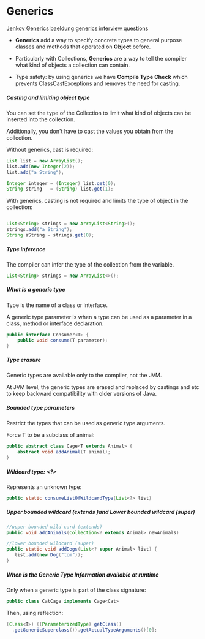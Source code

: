 # Generics

[Jenkov Generics](http://tutorials.jenkov.com/java-generics/index.html)
[baeldung generics interview questions](https://www.baeldung.com/java-generics-interview-questions)

* __Generics__ add a way to specify concrete types to general purpose classes and
methods that operated on __Object__ before. 

* Particularly with Collections, __Generics__ are a way to tell the 
compiler what kind of objects a collection can contain.

* Type safety: by using generics we have __Compile Type Check__ which prevents
ClassCastExceptions and removes the need for casting. 

##### Casting and limiting object type

You can set the type of the Collection to limit what kind of objects can
be inserted into the collection. 

Additionally, you don't have to cast
the values you obtain from the collection.  

Without generics, cast is required:
```java
List list = new ArrayList();
list.add(new Integer(2));
list.add("a String");

Integer integer = (Integer) list.get(0);
String string   = (String) list.get(1);
```

With generics, casting is not required and limits the type of object in the collection:  
```java

List<String> strings = new ArrayList<String>();
strings.add("a String");
String aString = strings.get(0);
```

##### Type inference

The compiler can infer the type of the collection from the variable.

```java
List<String> strings = new ArrayList<>();
```

##### What is a generic type

Type is the name of a class or interface.

A generic type parameter is when a type can be used as a parameter in
a class, method or interface declaration.

```java
public interface Consumer<T> {
    public void consume(T parameter);
}
```

##### Type erasure

Generic types are available only to the compiler, not the JVM. 

At JVM level, the generic types are erased and replaced by castings 
and etc to keep backward compatibility with older versions of Java.

##### Bounded type parameters

Restrict the types that can be used as generic type arguments.

Force T to be a subclass of animal:

```java
public abstract class Cage<T extends Animal> {
    abstract void addAnimal(T animal);
}
```

##### Wildcard type: <?>

Represents an unknown type:

```java
public static consumeListOfWildcardType(List<?> list)
```

##### Upper bounded wildcard (extends )and Lower bounded wildcard (super)

```java
//upper bounded wild card (extends)
public void addAnimals(Collection<? extends Animal> newAnimals)

//lower bounded wildcard (super)
public static void addDogs(List<? super Animal> list) {
   list.add(new Dog("tom"));
}
```

##### When is the Generic Type Information available at runtime

Only when a generic type is part of the class signature:

```java
public class CatCage implements Cage<Cat>
```

Then, using reflection:

```java
(Class<T>) ((ParameterizedType) getClass()
  .getGenericSuperclass()).getActualTypeArguments()[0];
```

